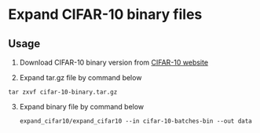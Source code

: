 Expand CIFAR-10 binary files
============================

Usage
-----

1. Download CIFAR-10 binary version from [CIFAR-10 website](https://www.cs.toronto.edu/~kriz/cifar.html)

2. Expand tar.gz file by command below
  ```
  tar zxvf cifar-10-binary.tar.gz
  ```

3. Expand binary file by command below
   ```
   expand_cifar10/expand_cifar10 --in cifar-10-batches-bin --out data
   ```
